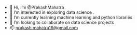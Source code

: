 - 👋 Hi, I’m @PrakashMahatra
- 👀 I’m interested in exploring data science .
- 🌱 I’m currently learning machine learning and python libraries
- 💞️ I’m looking to collaborate on data science projects 
- 📫 prakash.mahatra18@gmail.com

<!---
PrakashMahatra/PrakashMahatra is a ✨ special ✨ repository because its `README.md` (this file) appears on your GitHub profile.
You can click the Preview link to take a look at your changes.
--->
